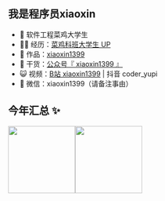 ## 我是程序员xiaoxin 

- 🐧 软件工程菜鸡大学生
- 👨‍💻 经历：<a href="https://space.bilibili.com/505159848?spm_id_from=333.1007.0.0" target="_blank">菜鸡科班大学生 UP</a>
- 🏡 作品：<a href="https://github.com/xiaoxin179" target="_blank">xiaoxin1399</a> 
- 🌱 干货：<a href="" target="_blank">公众号『 xiaoxin1399 』</a>
- 😺 视频：<a href="https://space.bilibili.com/505159848?spm_id_from=333.1007.0.0" target="_blank">B站 xiaoxin1399</a> | 抖音 coder_yupi
- 💬 微信：xiaoxin1399（请备注事由）


## 今年汇总 ✨

<img align="center" height="137px" src="https://github-readme-stats.vercel.app/api?username=xiaoxin179&hide_title=true&hide_border=true&show_icons=true&include_all_commits=true&line_height=21&bg_color=0,EC6C6C,FFD479,FFFC79,73FA79&theme=graywhite&locale=cn" /><img align="center" height="137px" src="https://github-readme-stats.vercel.app/api/top-langs/?username=xiaoxin179&hide_title=true&hide_border=true&layout=compact&bg_color=0,73FA79,73FDFF,D783FF&theme=graywhite&locale=cn" />
